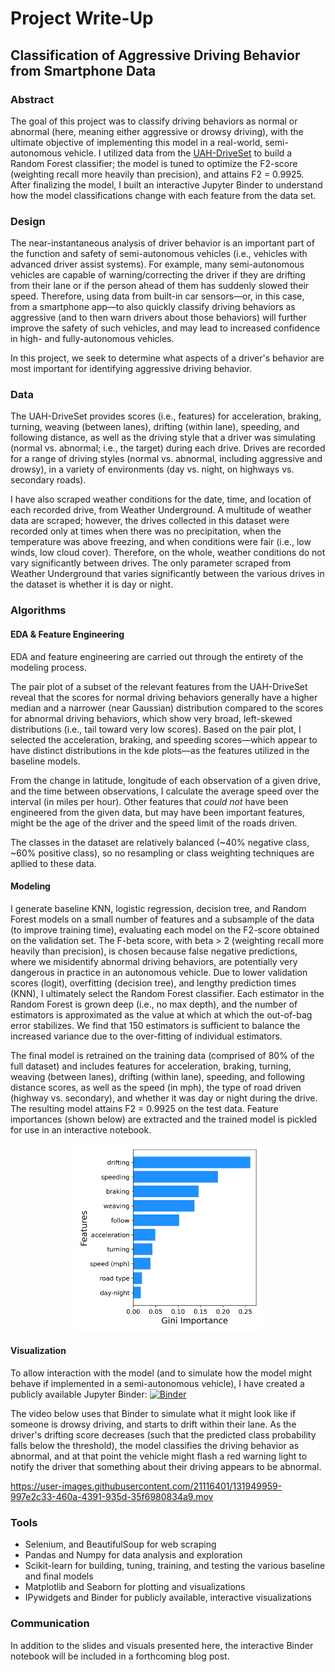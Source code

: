 # Project Write-Up
## Classification of Aggressive Driving Behavior from Smartphone Data


### Abstract

The goal of this project was to classify driving behaviors as normal or abnormal (here, meaning either aggressive or drowsy driving), with the ultimate objective of implementing this model in a real-world, semi-autonomous vehicle. I utilized data from the [UAH-DriveSet](http://www.robesafe.uah.es/personal/eduardo.romera/uah-driveset/) to build a Random Forest classifier; the model is tuned to optimize the F2-score (weighting recall more heavily than precision), and attains F2 = 0.9925. After finalizing the model, I built an interactive Jupyter Binder to understand how the model classifications change with each feature from the data set.


### Design

The near-instantaneous analysis of driver behavior is an important part of the function and safety of semi-autonomous vehicles (i.e., vehicles with advanced driver assist systems). For example, many semi-autonomous vehicles are capable of warning/correcting the driver if they are drifting from their lane or if the person ahead of them has suddenly slowed their speed. Therefore, using data from built-in car sensors&mdash;or, in this case, from a smartphone app&mdash;to also quickly classify driving behaviors as aggressive (and to then warn drivers about those behaviors) will further improve the safety of such vehicles, and may lead to increased confidence in high- and fully-autonomous vehicles.

In this project, we seek to determine what aspects of a driver's behavior are most important for identifying aggressive driving behavior.

### Data

The UAH-DriveSet provides scores (i.e., features) for acceleration, braking, turning, weaving (between lanes), drifting (within lane), speeding, and following distance, as well as the driving style that a driver was simulating (normal vs. abnormal; i.e., the target) during each drive. Drives are recorded for a range of driving styles (normal vs. abnormal, including aggressive and drowsy), in a variety of environments (day vs. night, on highways vs. secondary roads).


I have also scraped weather conditions for the date, time, and location of each recorded drive, from Weather Underground. A multitude of weather data are scraped; however, the drives collected in this dataset were recorded only at times when there was no precipitation, when the temperature was above freezing, and when conditions were fair (i.e., low winds, low cloud cover). Therefore, on the whole, weather conditions do not vary significantly between drives. The only parameter scraped from Weather Underground that varies significantly between the various drives in the dataset is whether it is day or night.


### Algorithms

#### EDA & Feature Engineering
EDA and feature engineering are carried out through the entirety of the modeling process.

The pair plot of a subset of the relevant features from the UAH-DriveSet reveal that the scores for normal driving behaviors generally have a higher median and a narrower (near Gaussian) distribution compared to the scores for abnormal driving behaviors, which show very broad, left-skewed distributions (i.e., tail toward very low scores). Based on the pair plot, I selected the acceleration, braking, and speeding scores&mdash;which appear to have distinct distributions in the kde plots&mdash;as the features utilized in the baseline models.

From the change in latitude, longitude of each observation of a given drive, and the time between observations, I calculate the average speed over the interval (in miles per hour). Other features that _could not_ have been engineered from the given data, but may have been important features, might be the age of the driver and the speed limit of the roads driven.

The classes in the dataset are relatively balanced (~40% negative class, ~60% positive class), so no resampling or class weighting techniques are apllied to these data.

#### Modeling
I generate baseline KNN, logistic regression, decision tree, and Random Forest models on a small number of features and a subsample of the data (to improve training time), evaluating each model on the F2-score obtained on the validation set. The F-beta score, with beta > 2 (weighting recall more heavily than precision), is chosen because false negative predictions, where we misidentify abnormal driving behaviors, are potentially very dangerous in practice in an autonomous vehicle. Due to lower validation scores (logit), overfitting (decision tree), and lengthy prediction times (KNN), I ultimately select the Random Forest classifier. Each estimator in the Random Forest is grown deep (i.e., no max depth), and the number of estimators is approximated as the value at which at which the out-of-bag error stabilizes. We find that 150 estimators is sufficient to balance the increased variance due to the over-fitting of individual estimators.

The final model is retrained on the training data (comprised of 80% of the full dataset) and includes features for acceleration, braking, turning, weaving (between lanes), drifting (within lane), speeding, and following distance scores, as well as the speed (in mph), the type of road driven (highway vs. secondary), and whether it was day or night during the drive. The resulting model attains F2 = 0.9925 on the test data. Feature importances (shown below) are extracted and the trained model is pickled for use in an interactive notebook.

<p align="center">
<img src="https://github.com/hmlewis-astro/classify_aggressive_driving/blob/main/figures/feature_importance.png" width="300" />
</p>

#### Visualization
To allow interaction with the model (and to simulate how the model might behave if implemented in a semi-autonomous vehicle), I have created a publicly available Jupyter Binder: [![Binder](https://mybinder.org/badge_logo.svg)](https://mybinder.org/v2/gh/hmlewis-astro/classify_aggressive_driving/HEAD?filepath=final_class_model.ipynb)

The video below uses that Binder to  simulate what it might look like if someone is drowsy driving, and starts to drift within their lane. As the driver's drifting score decreases (such that the predicted class probability falls below the threshold), the model classifies the driving behavior as abnormal, and at that point the vehicle might flash a red warning light to notify the driver that something about their driving appears to be abnormal.

https://user-images.githubusercontent.com/21116401/131949959-997e2c33-460a-4391-935d-35f6980834a9.mov

### Tools
- Selenium, and BeautifulSoup for web scraping
- Pandas and Numpy for data analysis and exploration
- Scikit-learn for building, tuning, training, and testing the various baseline and final models
- Matplotlib and Seaborn for plotting and visualizations
- IPywidgets and Binder for publicly available, interactive visualizations

### Communication

In addition to the slides and visuals presented here, the interactive Binder notebook will be included in a forthcoming blog post.
